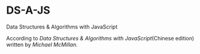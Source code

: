 # DS-A-JS
Data Structures & Algorithms with JavaScript

According to *Data Structures & Algorithms with JavaScript*(Chinese edition) written by *Michael McMillan*.